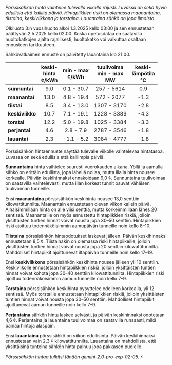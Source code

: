 *Pörssisähkön hinta vaihtelee tulevalla viikolla rajusti. Luvassa on sekä hyvin edullisia että kalliita päiviä. Hintapiikkien riski on olemassa maanantaina, tiistaina, keskiviikkona ja torstaina. Lauantaina sähkö on jopa ilmaista.*


Olkiluoto 3:n vuosihuolto alkoi 1.3.2025 kello 03:00 ja sen ennustetaan päättyvän 2.5.2025 kello 02:00. Koska opetusdataa on saatavilla huoltokatkojen ajalta rajallisesti, huoltokatko voi vaikuttaa osaltaan ennusteen tarkkuuteen.

Sähkövatkaimen ennuste on päivitetty lauantaina klo 21:00.

|     | keski-<br>hinta<br>¢/kWh | min - max<br>¢/kWh | tuulivoima<br>min - max<br>MW | keski-<br>lämpötila<br>°C |
|:----|:----------------:|:----------------:|:-------------:|:-------------:|
| **sunnuntai**   | 9.0          | 0.1 - 30.7         | 257 - 5614    | 0.9           |
| **maanantai**  | 13.0         | 4.8 - 19.4         | 572 - 2077    | -1.3          |
| **tiistai**    | 8.5          | 3.4 - 13.0         | 1307 - 3170   | -2.8          |
| **keskiviikko** | 10.7         | 7.1 - 19.1         | 1228 - 3389   | -4.3          |
| **torstai**   | 12.2         | 5.0 - 19.8         | 1025 - 3384   | -3.3          |
| **perjantai**  | 4.6          | 2.8 - 7.9          | 2787 - 3546   | -1.8          |
| **lauantai**   | 2.3          | -1.1 - 5.2        | 3084 - 4777   | -1.8          |

Pörssisähkön hintaennuste näyttää tulevalle viikolle vaihtelevaa hintatasoa. Luvassa on sekä edullisia että kalliimpia päiviä.

**Sunnuntaina** hinta vaihtelee suuresti vuorokauden aikana. Yöllä ja aamulla sähkö on erittäin edullista, jopa lähellä nollaa, mutta illalla hinta nousee korkealle. Päivän keskihinnaksi ennakoidaan 9,0 ¢. Sunnuntaina tuulivoimaa on saatavilla vaihtelevasti, mutta illan korkeat tunnit osuvat vähäisen tuulivoiman tunneille.

Ensi **maanantaina** pörssisähkön keskihinta nousee 13,0 senttiin kilowattitunnilta. Maanantain ennustetaan olevan viikon kallein päivä. Alhaisimmillaan hinta on alle viisi senttiä, mutta korkeimmillaan lähes 20 sentissä. Maanantaille on myös ennustettu hintapiikkien riskiä, jolloin yksittäisten tuntien hinnat voivat nousta jopa 30–50 senttiin. Hintapiikkien riski ajoittuu todennäköisimmin aamupäivän tunneille noin kello 8–10.

**Tiistaina** pörssisähkön hintaodotukset laskevat jälleen. Päivän keskihinnaksi ennustetaan 8,5 ¢. Tiistainakin on olemassa riski hintapiikeille, jolloin yksittäisten tuntien hinnat voivat nousta jopa 20 senttiin kilowattitunnilta. Mahdolliset hintapiikit ajoittunevat iltapäivän tunneille noin kello 17–19.

Ensi **keskiviikkona** pörssisähkön keskihinta nousee jälleen yli 10 senttiin. Keskiviikolle ennustetaan hintapiikkien riskiä, jolloin yksittäisten tuntien hinnat voivat kohota jopa 30–40 senttiin kilowattitunnilta. Hintapiikkien riski ajoittuu todennäköisimmin aamun tunneille noin kello 7–9.

**Torstaina** pörssisähkön keskihinta pysyttelee edelleen korkealla, yli 12 sentissä. Myös torstaille ennustetaan hintapiikkien riskiä, jolloin yksittäisten tuntien hinnat voivat nousta jopa 30–50 senttiin. Mahdolliset hintapiikit ajoittunevat aamun tunneille noin kello 7–9.

**Perjantaina** sähkön hinta laskee selvästi, ja päivän keskihinnaksi odotetaan 4,6 ¢. Perjantaina ja lauantaina tuulivoimaa on saatavilla runsaasti, mikä painaa hintoja alaspäin.

Ensi **lauantaina** pörssisähkö on viikon edullisinta. Päivän keskihinnaksi ennustetaan vain 2,3 ¢ kilowattitunnilta. Lauantaina on mahdollista, että yksittäisinä tunteina sähkön hinta painuu jopa pakkasen puolelle.

*Pörssisähkön hintaa tulkitsi tänään gemini-2.0-pro-exp-02-05.* ⚡️

